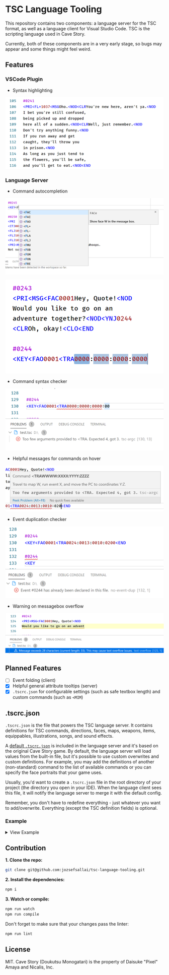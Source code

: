 # TSC Language Tooling

This repository contains two components: a language server for the TSC format, as well as a language client for Visual Studio Code. TSC is the scripting language used in Cave Story.

Currently, both of these components are in a very early stage, so bugs may appear and some things might feel weird.

## Features

### VSCode Plugin

- Syntax highlighting

![Syntax highlighting](.github/assets/screenshot-syntax-highlighting.png)

### Language Server

- Command autocompletion

![Command autocompletion](.github/assets/screenshot-autocomplete.png)

![Command autocompletion](.github/assets/screenshot-autocomplete-2.png)

- Command syntax checker

![Syntax checker](.github/assets/screenshot-syntax-error.png)

- Helpful messages for commands on hover

![On hover](.github/assets/screenshot-hover.png)

- Event duplication checker

![Event duplication checker](.github/assets/screenshot-event-dedupe.png)

- Warning on messagebox overflow

![Message overflow warning](.github/assets/screenshot-message-overflow.png)

## Planned Features

- [ ] Event folding (client)
- [x] Helpful general attribute tooltips (server)
- [x] `.tscrc.json` for configurable settings (such as safe textbox length) and custom commands (such as `<MIM`)

## .tscrc.json

`.tscrc.json` is the file that powers the TSC language server. It contains definitions for TSC commands, directions, faces, maps, weapons, items, equippables, illustrations, songs, and sound effects.

A [default `.tscrc.json`](https://github.com/jozsefsallai/tsc-language-tooling/blob/master/server/src/.tscrc.json) is included in the language server and it's based on the original Cave Story game. By default, the language server will load values from the built-in file, but it's possible to use custom overwrites and custom definitions. For example, you may add the definitions of another (non-standard) command to the list of available commands or you can specify the face portraits that your game uses.

Usually, you'd want to create a `.tscrc.json` file in the root directory of your project (the directory you open in your IDE). When the language client sees this file, it will notify the language server to merge it with the default config.

Remember, you don't have to redefine everything - just whatever you want to add/overwrite. Everything (except the TSC definition fields) is optional.

### Example

<details>
<summary>View Example</summary>

```jsonc
{
  "setup": {
    "maxMessageLineLength": {
      // number, optional
      "plain": 35,

      // number, optional
      "portrait": 28
    }
  },

  "tsc": {
    // each key should be a command
    "<MIM": {
      // string
      "key": "<MIM",

      // string, same as "key"
      "label": "<MIM",

      // string, command expansion
      "detail": "MImiga Mask",

      // string, documentation (tooltip)
      "documentation": "Give mimiga mask X to player.",

      // string, template of the command
      "format": "<MIMXXXX",

      // string, the autocomplete system of your IDE will use this
      // template for insertion. Don't include the < at the beginning
      // and write each argument as a ${index:0000} pair (you can
      // write anything instead of 0000)
      "insertText": "MIM${1:0000}",

      // number, the number of arguments the command expects
      "nargs": 1,

      // array of strings, optional if the command has no arguments,
      // each argument's type
      //
      // argument types:
      //   number, direction, face, map, weapon, item, equippable,
      //   illustration, song, sfx
      // the language server will provide argument-related information
      // based on this array
      "argtype": [ "number" ]
    }
  },

  // key-value pairs for each direction
  "directions": {
    "0000": "Left",
    "0001": "Up"
    /// ...
  },

  // array of strings, in order of appearance in the portrait file;
  // first value should always be "reset". Overwriting this value will
  // overwrite all default values of the "faces" array
  "faces": [
    "reset",
    "Sue",
    "Toroko"
    // ...
  ],

  // key-value pairs for each map
  // the convention for the values is "MapFilename - Map name"
  "maps": {
    "0000": "Null",
    "0001": "Pens1 - Arthur's House"
    // ...
  },

  // key-value pairs for each weapon
  // <GIT uses these values if the argument is under 1000
  "weapons": {
    "0001": "Snake",
    "0003": "Fireball"
    // ...
  },

  // key-value pairs for each item
  // 0000 is usually "reset"
  // <GIT uses these values if the argument is 1000 or more
  "items": {},

  // key-value pairs for each equippable item
  "equippables": {},

  // key-value pairs for each ending illustration
  "illustrations": {},

  // key-value pairs for each song
  "songs": {},

  // key-value pairs for each sound effect,
  "sfx": {}
}
```

</details>

## Contribution

**1. Clone the repo:**

```sh
git clone git@github.com:jozsefsallai/tsc-language-tooling.git
```

**2. Install the dependencies:**

```sh
npm i
```

**3. Watch or compile:**

```sh
npm run watch
npm run compile
```

Don't forget to make sure that your changes pass the linter:

```sh
npm run lint
```

## License

MIT. Cave Story (Doukutsu Monogatari) is the property of Daisuke "Pixel" Amaya and Nicalis, Inc.
